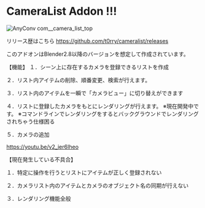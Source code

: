 # CameraList Addon !!!

![AnyConv com__camera_list_top](https://user-images.githubusercontent.com/78343605/127999400-e8033dd9-3b33-403d-a3ab-93c3e80dded1.png)

リリース歴はこちら
https://github.com/t0rry/cameralist/releases

このアドオンはBlender2.8以降のバージョンを想定して作成されています。

【機能】
１．シーン上に存在するカメラを登録できるリストを作成

２．リスト内アイテムの削除、順番変更、検索が行えます。

３．リスト内のアイテムを一瞬で「カメラビュー」に切り替えができます

４．リストに登録したカメラをもとにレンダリングが行えます。
※現在開発中です。
※コマンドラインでレンダリングをするとバックグラウンドでレンダリングされちゃう仕様困る

５．カメラの追加

https://youtu.be/v2_ier6Iheo

【現在発生している不具合】

１．特定に操作を行うとリストにアイテムが正しく登録されない

２．カメラリスト内のアイテムとカメラのオブジェクト名の同期が行えない

３．レンダリング機能全般


